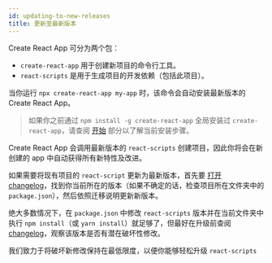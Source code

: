 ```yaml
---
id: updating-to-new-releases
title: 更新至最新版本
---
```


Create React App 可分为两个包：

- `create-react-app` 用于创建新项目的命令行工具。
- `react-scripts` 是用于生成项目的开发依赖（包括此项目）。

当你运行 `npx create-react-app my-app` 时，该命令会自动安装最新版本的 Create React App。
> 如果你之前通过 `npm install -g create-react-app` 全局安装过 `create-react-app`，请查阅 [开始](getting-started.md) 部分以了解当前安装步骤。

Create React App 会调用最新版本的 `react-scripts` 创建项目，因此你将会在新创建的 app 中自动获得所有新特性及改进。

如果需要将现有项目的 `react-script` 更新为最新版本，首先要 [打开 changelog](https://github.com/facebook/create-react-app/blob/master/CHANGELOG.md)，找到你当前所在的版本（如果不确定的话，检查项目所在文件夹中的 `package.json`），然后依照迁移说明更新新版本。

绝大多数情况下，在 `package.json` 中修改 `react-scripts` 版本并在当前文件夹中执行 `npm install`（或 `yarn install`）就足够了，但最好在升级前查阅 [changelog](https://github.com/facebook/create-react-app/blob/master/CHANGELOG.md)，观察该版本是否有潜在破坏性修改。

我们致力于将破坏新修改保持在最低限度，以便你能够轻松升级 `react-scripts`
